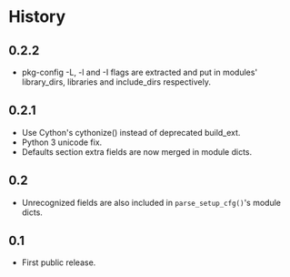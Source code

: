 # History

## 0.2.2

- pkg-config -L, -l and -I flags are extracted and put in modules'
  library_dirs, libraries and include_dirs respectively.

## 0.2.1

- Use Cython's cythonize() instead of deprecated build_ext.
- Python 3 unicode fix.
- Defaults section extra fields are now merged in module dicts.

## 0.2

- Unrecognized fields are also included in `parse_setup_cfg()`'s module dicts.

## 0.1

- First public release.
